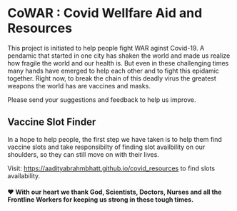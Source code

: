 # CoWAR : Covid Wellfare Aid and Resources
This project is initiated to help people fight WAR aginst Covid-19. A pendamic that started in one city has shaken the world and made us realize how fragile the world and our health is. But even in these challenging times many hands have emerged to help each other and to fight this epidamic together. Right now, to break the chain of this deadly virus the greatest weapons the world has are vaccines and masks.

Please send your suggestions and feedback to help us improve.

## Vaccine Slot Finder
In a hope to help people, the first step we have taken is to help them find vaccine slots and take responsibilty of finding slot availbility on our shoulders, so they can still move on with their lives.

Visit: https://aadityabrahmbhatt.github.io/covid_resources to find slots availability.


#### ❤️ With our heart we thank God, Scientists, Doctors, Nurses and all the Frontline Workers for keeping us strong in these tough times.
